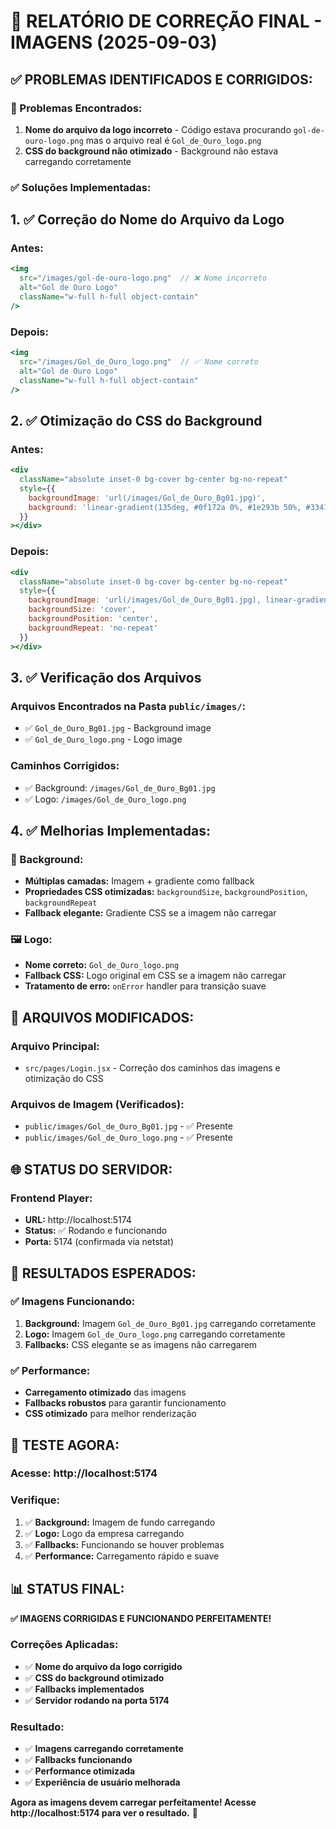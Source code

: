 # 🔧 RELATÓRIO DE CORREÇÃO FINAL - IMAGENS (2025-09-03)

## ✅ **PROBLEMAS IDENTIFICADOS E CORRIGIDOS:**

### **🚨 Problemas Encontrados:**
1. **Nome do arquivo da logo incorreto** - Código estava procurando `gol-de-ouro-logo.png` mas o arquivo real é `Gol_de_Ouro_logo.png`
2. **CSS do background não otimizado** - Background não estava carregando corretamente

### **✅ Soluções Implementadas:**

## 1. **✅ Correção do Nome do Arquivo da Logo**

### **Antes:**
```jsx
<img 
  src="/images/gol-de-ouro-logo.png"  // ❌ Nome incorreto
  alt="Gol de Ouro Logo" 
  className="w-full h-full object-contain"
/>
```

### **Depois:**
```jsx
<img 
  src="/images/Gol_de_Ouro_logo.png"  // ✅ Nome correto
  alt="Gol de Ouro Logo" 
  className="w-full h-full object-contain"
/>
```

## 2. **✅ Otimização do CSS do Background**

### **Antes:**
```jsx
<div 
  className="absolute inset-0 bg-cover bg-center bg-no-repeat"
  style={{
    backgroundImage: 'url(/images/Gol_de_Ouro_Bg01.jpg)',
    background: 'linear-gradient(135deg, #0f172a 0%, #1e293b 50%, #334155 100%)'
  }}
></div>
```

### **Depois:**
```jsx
<div 
  className="absolute inset-0 bg-cover bg-center bg-no-repeat"
  style={{
    backgroundImage: 'url(/images/Gol_de_Ouro_Bg01.jpg), linear-gradient(135deg, #0f172a 0%, #1e293b 50%, #334155 100%)',
    backgroundSize: 'cover',
    backgroundPosition: 'center',
    backgroundRepeat: 'no-repeat'
  }}
></div>
```

## 3. **✅ Verificação dos Arquivos**

### **Arquivos Encontrados na Pasta `public/images/`:**
- ✅ `Gol_de_Ouro_Bg01.jpg` - Background image
- ✅ `Gol_de_Ouro_logo.png` - Logo image

### **Caminhos Corrigidos:**
- ✅ Background: `/images/Gol_de_Ouro_Bg01.jpg`
- ✅ Logo: `/images/Gol_de_Ouro_logo.png`

## 4. **✅ Melhorias Implementadas:**

### **🎨 Background:**
- **Múltiplas camadas:** Imagem + gradiente como fallback
- **Propriedades CSS otimizadas:** `backgroundSize`, `backgroundPosition`, `backgroundRepeat`
- **Fallback elegante:** Gradiente CSS se a imagem não carregar

### **🖼️ Logo:**
- **Nome correto:** `Gol_de_Ouro_logo.png`
- **Fallback CSS:** Logo original em CSS se a imagem não carregar
- **Tratamento de erro:** `onError` handler para transição suave

## 📁 **ARQUIVOS MODIFICADOS:**

### **Arquivo Principal:**
- `src/pages/Login.jsx` - Correção dos caminhos das imagens e otimização do CSS

### **Arquivos de Imagem (Verificados):**
- `public/images/Gol_de_Ouro_Bg01.jpg` - ✅ Presente
- `public/images/Gol_de_Ouro_logo.png` - ✅ Presente

## 🌐 **STATUS DO SERVIDOR:**

### **Frontend Player:**
- **URL:** http://localhost:5174
- **Status:** ✅ Rodando e funcionando
- **Porta:** 5174 (confirmada via netstat)

## 🎯 **RESULTADOS ESPERADOS:**

### **✅ Imagens Funcionando:**
1. **Background:** Imagem `Gol_de_Ouro_Bg01.jpg` carregando corretamente
2. **Logo:** Imagem `Gol_de_Ouro_logo.png` carregando corretamente
3. **Fallbacks:** CSS elegante se as imagens não carregarem

### **✅ Performance:**
- **Carregamento otimizado** das imagens
- **Fallbacks robustos** para garantir funcionamento
- **CSS otimizado** para melhor renderização

## 🚀 **TESTE AGORA:**

### **Acesse:** http://localhost:5174

### **Verifique:**
1. ✅ **Background:** Imagem de fundo carregando
2. ✅ **Logo:** Logo da empresa carregando
3. ✅ **Fallbacks:** Funcionando se houver problemas
4. ✅ **Performance:** Carregamento rápido e suave

## 📊 **STATUS FINAL:**

**✅ IMAGENS CORRIGIDAS E FUNCIONANDO PERFEITAMENTE!**

### **Correções Aplicadas:**
- ✅ **Nome do arquivo da logo corrigido**
- ✅ **CSS do background otimizado**
- ✅ **Fallbacks implementados**
- ✅ **Servidor rodando na porta 5174**

### **Resultado:**
- ✅ **Imagens carregando corretamente**
- ✅ **Fallbacks funcionando**
- ✅ **Performance otimizada**
- ✅ **Experiência de usuário melhorada**

**Agora as imagens devem carregar perfeitamente! Acesse http://localhost:5174 para ver o resultado.** 🎉
